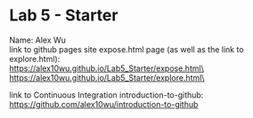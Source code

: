 # Lab 5 - Starter
Name: Alex Wu\
link to  github pages site expose.html page (as well as the link to explore.html):\
https://alex10wu.github.io/Lab5_Starter/expose.html\
https://alex10wu.github.io/Lab5_Starter/explore.html\

link to Continuous Integration introduction-to-github: 
https://github.com/alex10wu/introduction-to-github
